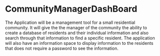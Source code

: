 # CommunityManagerDashBoard
The Application will be a management tool for a small residential community. 
It will give the the manager of the community the ability to create a database of residents and their individual information 
and also search through that information to find a specific resident.
The application will also have an information space to display information to the residents that does not require a password to see the information.
